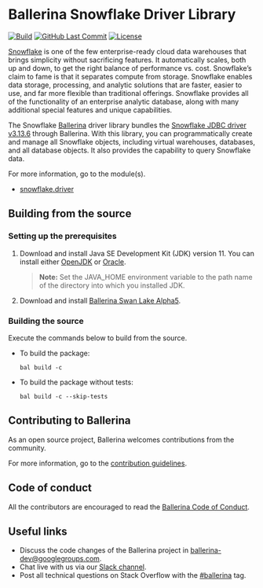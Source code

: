 Ballerina Snowflake Driver Library
===================

[![Build](https://github.com/ballerina-platform/module-ballerinax-snowflake.driver/workflows/CI/badge.svg)](https://github.com/ballerina-platform/module-ballerinax-snowflake.driver/actions?query=workflow%3ACI)
[![GitHub Last Commit](https://img.shields.io/github/last-commit/ballerina-platform/module-ballerinax-snowflake.driver.svg)](https://github.com/ballerina-platform/module-ballerinax-snowflake.driver/commits/master)
[![License](https://img.shields.io/badge/License-Apache%202.0-blue.svg)](https://opensource.org/licenses/Apache-2.0)

[Snowflake](https://docs.snowflake.com/en/index.html) is one of the few enterprise-ready cloud data warehouses that brings simplicity without sacrificing features. It automatically scales, both up and down, to get the right balance of performance vs. cost. Snowflake’s claim to fame is that it separates compute from storage. Snowflake enables data storage, processing, and analytic solutions that are faster, easier to use, and far more flexible than traditional offerings. Snowflake provides all of the functionality of an enterprise analytic database, along with many additional special features and unique capabilities.

The Snowflake [Ballerina](https://ballerina.io/) driver library bundles the [Snowflake JDBC driver v3.13.6](https://docs.snowflake.com/en/user-guide/jdbc.html) through Ballerina. With this library, you can programmatically create and manage all Snowflake objects, including virtual warehouses, databases, and all database objects. It also provides the capability to query Snowflake data.

For more information, go to the module(s).
- [snowflake.driver](Module.md)

## Building from the source

### Setting up the prerequisites

1. Download and install Java SE Development Kit (JDK) version 11. You can install either [OpenJDK](https://adoptopenjdk.net/) or [Oracle](https://www.oracle.com/java/technologies/javase-jdk11-downloads.html).

    > **Note:** Set the JAVA_HOME environment variable to the path name of the directory into which you installed JDK.

2. Download and install [Ballerina Swan Lake Alpha5](https://ballerina.io/). 

### Building the source

Execute the commands below to build from the source.

- To build the package:
    ```shell
    bal build -c
    ```
- To build the package without tests: 
    ```shell
    bal build -c --skip-tests
    ```

## Contributing to Ballerina

As an open source project, Ballerina welcomes contributions from the community. 

For more information, go to the [contribution guidelines](https://github.com/ballerina-platform/ballerina-lang/blob/master/gsheet/CONTRIBUTING.md).

## Code of conduct

All the contributors are encouraged to read the [Ballerina Code of Conduct](https://ballerina.io/code-of-conduct).

## Useful links

* Discuss the code changes of the Ballerina project in [ballerina-dev@googlegroups.com](mailto:ballerina-dev@googlegroups.com).
* Chat live with us via our [Slack channel](https://ballerina.io/community/slack/).
* Post all technical questions on Stack Overflow with the [#ballerina](https://stackoverflow.com/questions/tagged/ballerina) tag.
